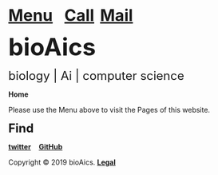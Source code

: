<strong><font size="6"><a href="https://bioaics.github.io">Menu</a></font></strong>&nbsp;&nbsp;&nbsp;&nbsp;&nbsp;
<strong><font size="6"><a href="tel:+31685842325">Call</a></font></strong>&nbsp;&nbsp;
<strong><font size="6"><a href="mailto:bioaics.x@gmail.com">Mail</a></font></strong>

<p><strong><font size="7">bioAics</font></strong><p>
<p><font size="5">biology | Ai | computer science</font></p>
<p><strong>Home</strong></P>
<p>Please use the Menu above to visit the Pages of this website.</p>
<p><strong><font size="5">Find</font></strong></P>
<p><strong><a href="https://twitter.com/bioAics">twitter</a></strong>&nbsp;&nbsp;&nbsp;
<strong><a href="https://github.com/bioaics">GitHub</a></strong></P>
Copyright © 2019 bioAics. <strong><a href="https://bioaics.github.io">Legal</a></strong>
